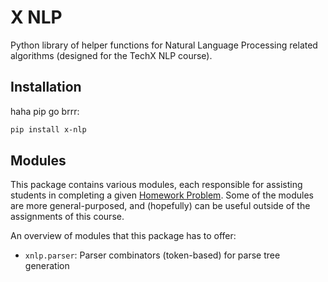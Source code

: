 # X NLP

Python library of helper functions for Natural Language Processing related algorithms (designed for the TechX NLP course).

## Installation

haha pip go brrr:

```sh
pip install x-nlp
```

## Modules

This package contains various modules, each responsible for assisting students in completing a given [Homework Problem](https://github.com/techx-nlp/homework). Some of the modules are more general-purposed, and (hopefully) can be useful outside of the assignments of this course.

An overview of modules that this package has to offer:
- `xnlp.parser`: Parser combinators (token-based) for parse tree generation
